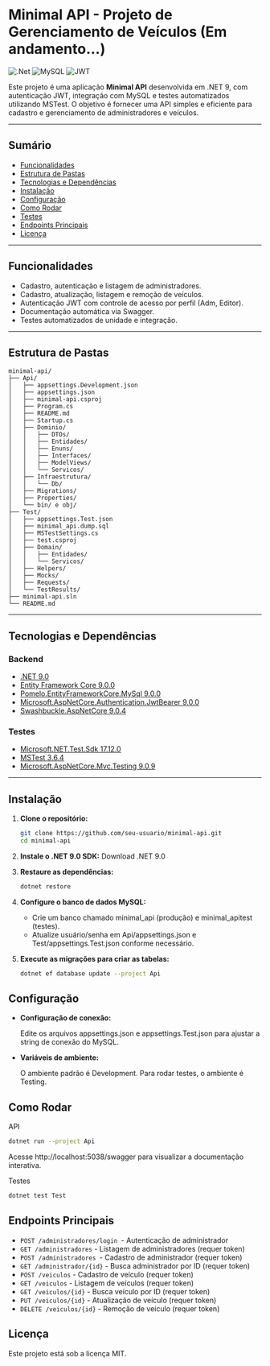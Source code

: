 # Minimal API - Projeto de Gerenciamento de Veículos (Em andamento...)
![.Net](https://img.shields.io/badge/.NET-5C2D91?style=for-the-badge&logo=.net&logoColor=white)
![MySQL](https://img.shields.io/badge/mysql-4479A1.svg?style=for-the-badge&logo=mysql&logoColor=white)
![JWT](https://img.shields.io/badge/JWT-black?style=for-the-badge&logo=JSON%20web%20tokens)


Este projeto é uma aplicação **Minimal API** desenvolvida em .NET 9, com autenticação JWT, integração com MySQL e testes automatizados utilizando MSTest. O objetivo é fornecer uma API simples e eficiente para cadastro e gerenciamento de administradores e veículos.

---

## Sumário

- [Funcionalidades](#funcionalidades)
- [Estrutura de Pastas](#estrutura-de-pastas)
- [Tecnologias e Dependências](#tecnologias-e-dependências)
- [Instalação](#instalação)
- [Configuração](#configuração)
- [Como Rodar](#como-rodar)
- [Testes](#testes)
- [Endpoints Principais](#endpoints-principais)
- [Licença](#licença)

---

## Funcionalidades

- Cadastro, autenticação e listagem de administradores.
- Cadastro, atualização, listagem e remoção de veículos.
- Autenticação JWT com controle de acesso por perfil (Adm, Editor).
- Documentação automática via Swagger.
- Testes automatizados de unidade e integração.

---

## Estrutura de Pastas

```
minimal-api/
├── Api/
│   ├── appsettings.Development.json
│   ├── appsettings.json
│   ├── minimal-api.csproj
│   ├── Program.cs
│   ├── README.md
│   ├── Startup.cs
│   ├── Dominio/
│   │   ├── DTOs/
│   │   ├── Entidades/
│   │   ├── Enuns/
│   │   ├── Interfaces/
│   │   ├── ModelViews/
│   │   └── Servicos/
│   ├── Infraestrutura/
│   │   └── Db/
│   ├── Migrations/
│   ├── Properties/
│   └── bin/ e obj/
├── Test/
│   ├── appsettings.Test.json
│   ├── minimal_api.dump.sql
│   ├── MSTestSettings.cs
│   ├── test.csproj
│   ├── Domain/
│   │   ├── Entidades/
│   │   └── Servicos/
│   ├── Helpers/
│   ├── Mocks/
│   ├── Requests/
│   └── TestResults/
├── minimal-api.sln
└── README.md
```

---

## Tecnologias e Dependências

### Backend

- [.NET 9.0](https://dotnet.microsoft.com/download/dotnet/9.0)
- [Entity Framework Core 9.0.0](https://www.nuget.org/packages/Microsoft.EntityFrameworkCore)
- [Pomelo.EntityFrameworkCore.MySql 9.0.0](https://www.nuget.org/packages/Pomelo.EntityFrameworkCore.MySql)
- [Microsoft.AspNetCore.Authentication.JwtBearer 9.0.0](https://www.nuget.org/packages/Microsoft.AspNetCore.Authentication.JwtBearer)
- [Swashbuckle.AspNetCore 9.0.4](https://www.nuget.org/packages/Swashbuckle.AspNetCore)

### Testes

- [Microsoft.NET.Test.Sdk 17.12.0](https://www.nuget.org/packages/Microsoft.NET.Test.Sdk)
- [MSTest 3.6.4](https://www.nuget.org/packages/MSTest)
- [Microsoft.AspNetCore.Mvc.Testing 9.0.9](https://www.nuget.org/packages/Microsoft.AspNetCore.Mvc.Testing)

---

## Instalação

1. **Clone o repositório:**

   ```sh
   git clone https://github.com/seu-usuario/minimal-api.git
   cd minimal-api
   

2. **Instale o .NET 9.0 SDK:**
Download .NET 9.0

3. **Restaure as dependências:**

    ```sh
    dotnet restore

4. **Configure o banco de dados MySQL:**
    - Crie um banco chamado minimal_api (produção) e minimal_apitest (testes).
    - Atualize usuário/senha em Api/appsettings.json e Test/appsettings.Test.json conforme necessário.

5. **Execute as migrações para criar as tabelas:**

    ```sh
    dotnet ef database update --project Api

## Configuração

- **Configuração de conexão:**

    Edite os arquivos appsettings.json e appsettings.Test.json para ajustar a string de conexão do MySQL.

- **Variáveis de ambiente:**

    O ambiente padrão é Development. Para rodar testes, o ambiente é Testing.

## Como Rodar

API

```sh
dotnet run --project Api

```

Acesse http://localhost:5038/swagger para visualizar a documentação interativa.

Testes

```sh
dotnet test Test
```

## Endpoints Principais

- ``POST /administradores/login ``- Autenticação de administrador
- ``GET /administradores`` - Listagem de administradores (requer token)
- ``POST /administradores ``- Cadastro de administrador (requer token)
- ``GET /administrador/{id}`` - Busca administrador por ID (requer token)
- ``POST /veiculos`` - Cadastro de veículo (requer token)
- ``GET /veiculos`` - Listagem de veículos (requer token)
- ``GET /veiculos/{id}`` - Busca veículo por ID (requer token)
- ``PUT /veiculos/{id}`` - Atualização de veículo (requer token)
- ``DELETE /veiculos/{id}`` - Remoção de veículo (requer token)

## Licença

Este projeto está sob a licença MIT.